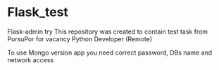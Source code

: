 # Flask_test
Flask-admin try
This repository was created to contain test task from PursuPor for vacancy Python Developer (Remote)

To use Mongo version app you need correct password, DBs name and network access
